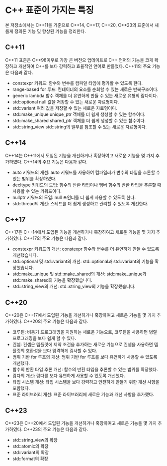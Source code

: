 # C++ 표준이 가지는 특징

본 저장소에서는 C++11을 기준으로 C++14, C++17, C++20, C++23의 표준에서 새롭게 정의돈 기능 및 향상된 기능을 정리한다. 

## C++11

C++11 표준은 C++98이우로 가장 콘 버전으 업데이트로 C++ 언어의 기능을 코게 확장하고 개선하여 C++를 보다 강력하고 효율적인 언어로 만들었다. C++11의 주요 기능은 다음과 같다.

* constexpr 키워드: 함수와 변수를 컴파일 타임에 평가할 수 있도록 한다.
* range-based for 루프: 컨테이너의 요소를 순회할 수 있는 새로운 반복구조이다.
* generic lambda 함수 객체를 더 유연하게 만들 수 있는 새로운 유형의 람다이다.
* std::optional null 값을 저장할 수 있는 새로운 자료형이다.
* std::variant 여러 값을 저장할 수 있는 새로운 자료형이다.
* std::make_unique unique_ptr 객체를 더 쉽게 생성할 수 있는 함수이다.
* std::make_shared shared_ptr 객체를 더 쉽게 생성할 수 있는 함수이다.
* std::string_view std::string의 일부를 참조할 수 있는 새로운 자료형이다.

## C++14

C++14는 C++11에서 도입된 기능을 개선하거나 혹장하여고 새로운 기능을 몇 가지 추가하였다. C++14의 주요 기능은 다음과 같다.

* auto 키워드의 개선: auto 키워드를 사용하여 컴파일러가 변수의 타입을 추론할 수 있는 범위를 확장하였다.
* decltype 키워드의 도입: 함수의 반환 타입이나 멤버 함수의 반환 타입을 추론할 때 사용할 수 있는 키워드이다.
* nullptr 키워드의 도입: null 포인터를 더 쉽게 사용할 수 있도록 한다.
* std::thread의 개선: 스레드를 더 쉽게 생성하고 관리할 수 있도록 개선한다.

## C++17

C++17은 C++14에서 도입된 기능을 개선하거나 혹장하여고 새로운 기능을 몇 가지 추가하였다. C++17의 주요 기능은 다음과 같다.

* constexpr 키워드의 개선: constexpr 함수와 변수를 더 유연하게 만들 수 있도록 개선했습니다.
* std::optional 및 std::variant의 개선: std::optional과 std::variant의 기능을 확장했습니다.
* std::make_unique 및 std::make_shared의 개선: std::make_unique과 std::make_shared의 기능을 확장했습니다.
* std::string_view의 개선: std::string_view의 기능을 확장했습니다.

## C++20

C++20은 C++17에서 도입된 기능을 개선하거나 혹장하여고 새로운 기능을 몇 가지 추가하였다. C++20의 주요 기능은 다음과 같다.

* 코루틴: 비동기 프로그래밍을 지원하는 새로운 기능으로, 코루틴을 사용하면 병렬 프로그래밍을 보다 쉽게 할 수 있다.
* 컨셉: 컨셉은 템플릿에 제약 조건을 추가하는 새로운 기능으로 컨셉을 사용하면 템플릿의 호환성을 보다 엄격하게 검사할 수 있다.
* 범위 기반 for 루프의 개선: 범위 기반 for 루프를 보다 유연하게 사용할 수 있도록 개선했다.
* 함수의 반환 타입 추론 개선: 함수의 반환 타입을 추론할 수 있는 범위를 확장했다.
* 람다의 개선: 람다를 보다 유연하게 사용할 수 있도록 개선했다.
* 타입 시스템 개선: 타입 시스템을 보다 강력하고 안전하게 만들기 위한 개선 사항을 포함했다.
* 표준 라이브러리 개선: 표준 라이브러리에 새로운 기능과 개선 사항을 추가했다.


## C++23

C++23은 C++20에서 도입된 기능을 개선하거나 혹장하여고 새로운 기능을 몇 가지 추가하였다. C++23의 주요 기능은 다음과 같다.

* std::string_view의 확장
* std::atomic의 확장
* std::variant의 확장
* std::format의 확장

